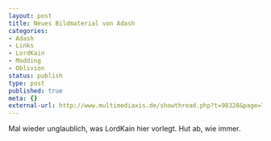 ```yaml
---
layout: post
title: Neues Bildmaterial von Adash
categories:
- Adash
- Links
- LordKain
- Modding
- Oblivion
status: publish
type: post
published: true
meta: {}
external-url: http://www.multimediaxis.de/showthread.php?t=98328&page=7
---
```

Mal wieder unglaublich, was LordKain hier vorlegt. Hut ab, wie immer.
